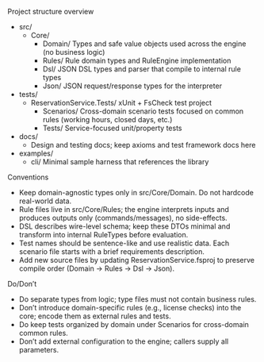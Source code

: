 Project structure overview

- src/
  - Core/
    - Domain/           Types and safe value objects used across the engine (no business logic)
    - Rules/            Rule domain types and RuleEngine implementation
    - Dsl/              JSON DSL types and parser that compile to internal rule types
    - Json/             JSON request/response types for the interpreter
- tests/
  - ReservationService.Tests/  xUnit + FsCheck test project
    - Scenarios/        Cross-domain scenario tests focused on common rules (working hours, closed days, etc.)
    - Tests/            Service-focused unit/property tests
- docs/
  - Design and testing docs; keep axioms and test framework docs here
- examples/
  - cli/               Minimal sample harness that references the library

Conventions
- Keep domain-agnostic types only in src/Core/Domain. Do not hardcode real-world data.
- Rule files live in src/Core/Rules; the engine interprets inputs and produces outputs only (commands/messages), no side-effects.
- DSL describes wire-level schema; keep these DTOs minimal and transform into internal RuleTypes before evaluation.
- Test names should be sentence-like and use realistic data. Each scenario file starts with a brief requirements description.
- Add new source files by updating ReservationService.fsproj to preserve compile order (Domain -> Rules -> Dsl -> Json).

Do/Don’t
- Do separate types from logic; type files must not contain business rules.
- Don’t introduce domain-specific rules (e.g., license checks) into the core; encode them as external rules and tests.
- Do keep tests organized by domain under Scenarios for cross-domain common rules.
- Don’t add external configuration to the engine; callers supply all parameters.

